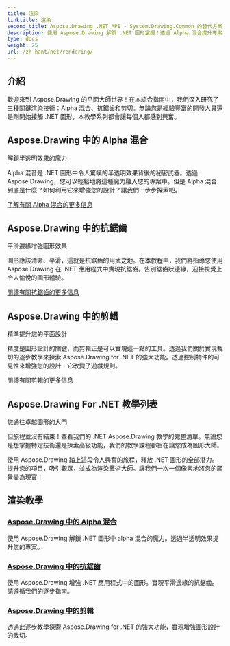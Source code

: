 ```yaml
---
title: 渲染
linktitle: 渲染
second_title: Aspose.Drawing .NET API - System.Drawing.Common 的替代方案
description: 使用 Aspose.Drawing 解鎖 .NET 圖形掌握！透過 Alpha 混合提升專案的半透明效果。了解抗鋸齒和剪切以增強設計。
type: docs
weight: 25
url: /zh-hant/net/rendering/
---
```

## 介紹

歡迎來到 Aspose.Drawing 的平面大師世界！在本綜合指南中，我們深入研究了三種關鍵渲染技術：Alpha 混合、抗鋸齒和剪切。無論您是經驗豐富的開發人員還是剛開始接觸 .NET 圖形，本教學系列都會讓每個人都感到興奮。

## Aspose.Drawing 中的 Alpha 混合
解鎖半透明效果的魔力

Alpha 混音是 .NET 圖形中令人驚嘆的半透明效果背後的秘密武器。透過 Aspose.Drawing，您可以輕鬆地將這種魔力融入您的專案中。但是 Alpha 混合到底是什麼？如何利用它來增強您的設計？讓我們一步步探索吧。

[了解有關 Alpha 混合的更多信息](./alpha-blending/)

## Aspose.Drawing 中的抗鋸齒
平滑邊緣增強圖形效果

圖形應該清晰、平滑，這就是抗鋸齒的用武之地。在本教程中，我們將指導您使用 Aspose.Drawing 在 .NET 應用程式中實現抗鋸齒。告別鋸齒狀邊緣，迎接視覺上令人愉悅的圖形體驗。

[閱讀有關抗鋸齒的更多信息](./antialiasing/)

## Aspose.Drawing 中的剪輯
精準提升您的平面設計

精度是圖形設計的關鍵，而剪輯正是可以實現這一點的工具。透過我們關於實現裁切的逐步教學來探索 Aspose.Drawing for .NET 的強大功能。透過控制物件的可見性來增強您的設計 - 它改變了遊戲規則。

[閱讀有關剪輯的更多信息](./clipping/)

## Aspose.Drawing For .NET 教學列表
您通往卓越圖形的大門

但旅程並沒有結束！查看我們的 .NET Aspose.Drawing 教學的完整清單。無論您是想掌握特定技術還是探索高級功能，我們的教學課程都旨在讓您成為圖形大師。

使用 Aspose.Drawing 踏上這段令人興奮的旅程，釋放 .NET 圖形的全部潛力。提升您的項目，吸引觀眾，並成為渲染藝術大師。讓我們一次一個像素地將您的願景變為現實！
## 渲染教學
### [Aspose.Drawing 中的 Alpha 混合](./alpha-blending/)
使用 Aspose.Drawing 解鎖 .NET 圖形中 alpha 混合的魔力。透過半透明效果提升您的專案。
### [Aspose.Drawing 中的抗鋸齒](./antialiasing/)
使用 Aspose.Drawing 增強 .NET 應用程式中的圖形。實現平滑邊緣的抗鋸齒。請遵循我們的逐步指南。
### [Aspose.Drawing 中的剪輯](./clipping/)
透過此逐步教學探索 Aspose.Drawing for .NET 的強大功能，實現增強圖形設計的裁切。
